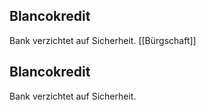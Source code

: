 ## Blancokredit
Bank verzichtet auf Sicherheit.
[[Bürgschaft]]

## Blancokredit
Bank verzichtet auf Sicherheit.